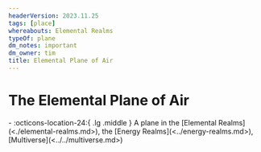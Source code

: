 ```yaml
---
headerVersion: 2023.11.25
tags: [place]
whereabouts: Elemental Realms
typeOf: plane
dm_notes: important
dm_owner: tim
title: Elemental Plane of Air
---
```

# The Elemental Plane of Air
<div class="grid cards ext-narrow-margin ext-one-column" markdown>
-    :octicons-location-24:{ .lg .middle } A plane in the [Elemental Realms](<./elemental-realms.md>), the [Energy Realms](<../energy-realms.md>), [Multiverse](<../../multiverse.md>)  
</div>


